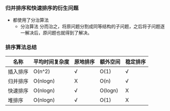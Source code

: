 ### 归并排序和快速排序的衍生问题
- 都使用了分治算法
    - 分治算法
    分而治之，将原问题分割成同等结构的子问题，之后将子问题逐一解决后，原问题也就得到了解决。

### 排序算法总结

名称 | 平均时间复杂度 | 原地排序 | 额外空间 | 稳定排序
-|-|-|-|-
插入排序 | O(n^2) | √ | O(1) | √
归并排序 | O(nlogn) | X | O(n) |√
快速排序 | O(nlogn) | √ | O(logn) | X
堆排序 | O(nlogn) | √ | O(1) | X

